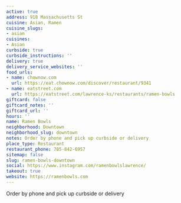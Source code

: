 ```yaml
---
active: true
address: 918 Massachusetts St
cuisine: Asian, Ramen
cuisine_slugs:
- asian
cuisines:
- Asian
curbside: true
curbside_instructions: ''
delivery: true
delivery_service_websites: ''
food_urls:
- name: chownow.com
  url: https://eat.chownow.com/discover/restaurant/9341
- name: eatstreet.com
  url: https://eatstreet.com/lawrence-ks/restaurants/ramen-bowls
giftcard: false
giftcard_notes: ''
giftcard_url: ''
hours: ''
name: Ramen Bowls
neighborhood: Downtown
neighborhood_slug: downtown
notes: Order by phone and pick up curbside or delivery
place_type: Restaurant
restaurant_phone: 785-842-6957
sitemap: false
slug: ramen-bowls-downtown
social: https://www.instagram.com/ramenbowlslawrence/
takeout: true
website: https://ramenbowls.com
---
```


Order by phone and pick up curbside or delivery